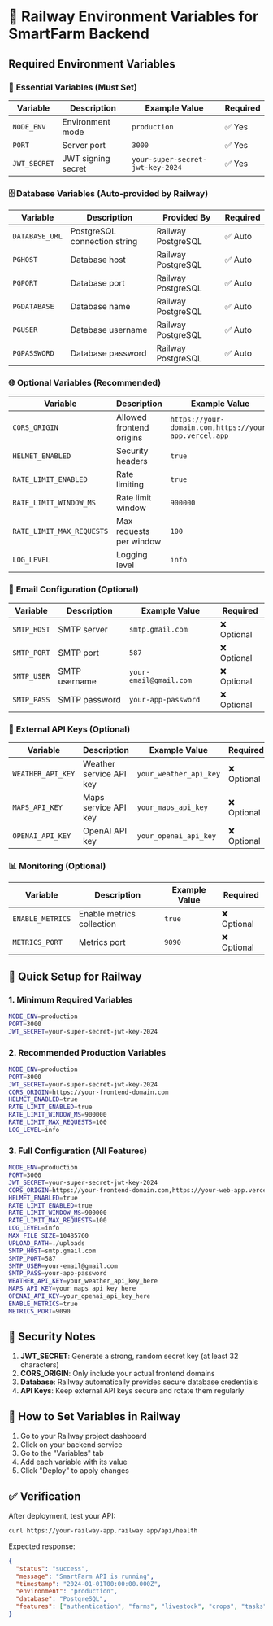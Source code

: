 # 🚀 Railway Environment Variables for SmartFarm Backend

## Required Environment Variables

### 🔧 **Essential Variables (Must Set)**

| Variable | Description | Example Value | Required |
|----------|-------------|---------------|----------|
| `NODE_ENV` | Environment mode | `production` | ✅ Yes |
| `PORT` | Server port | `3000` | ✅ Yes |
| `JWT_SECRET` | JWT signing secret | `your-super-secret-jwt-key-2024` | ✅ Yes |

### 🗄️ **Database Variables (Auto-provided by Railway)**

| Variable | Description | Provided By | Required |
|----------|-------------|--------------|----------|
| `DATABASE_URL` | PostgreSQL connection string | Railway PostgreSQL | ✅ Auto |
| `PGHOST` | Database host | Railway PostgreSQL | ✅ Auto |
| `PGPORT` | Database port | Railway PostgreSQL | ✅ Auto |
| `PGDATABASE` | Database name | Railway PostgreSQL | ✅ Auto |
| `PGUSER` | Database username | Railway PostgreSQL | ✅ Auto |
| `PGPASSWORD` | Database password | Railway PostgreSQL | ✅ Auto |

### 🌐 **Optional Variables (Recommended)**

| Variable | Description | Example Value | Required |
|----------|-------------|---------------|----------|
| `CORS_ORIGIN` | Allowed frontend origins | `https://your-domain.com,https://your-app.vercel.app` | ⚠️ Recommended |
| `HELMET_ENABLED` | Security headers | `true` | ⚠️ Recommended |
| `RATE_LIMIT_ENABLED` | Rate limiting | `true` | ⚠️ Recommended |
| `RATE_LIMIT_WINDOW_MS` | Rate limit window | `900000` | ⚠️ Recommended |
| `RATE_LIMIT_MAX_REQUESTS` | Max requests per window | `100` | ⚠️ Recommended |
| `LOG_LEVEL` | Logging level | `info` | ⚠️ Recommended |

### 📧 **Email Configuration (Optional)**

| Variable | Description | Example Value | Required |
|----------|-------------|---------------|----------|
| `SMTP_HOST` | SMTP server | `smtp.gmail.com` | ❌ Optional |
| `SMTP_PORT` | SMTP port | `587` | ❌ Optional |
| `SMTP_USER` | SMTP username | `your-email@gmail.com` | ❌ Optional |
| `SMTP_PASS` | SMTP password | `your-app-password` | ❌ Optional |

### 🔑 **External API Keys (Optional)**

| Variable | Description | Example Value | Required |
|----------|-------------|---------------|----------|
| `WEATHER_API_KEY` | Weather service API key | `your_weather_api_key` | ❌ Optional |
| `MAPS_API_KEY` | Maps service API key | `your_maps_api_key` | ❌ Optional |
| `OPENAI_API_KEY` | OpenAI API key | `your_openai_api_key` | ❌ Optional |

### 📊 **Monitoring (Optional)**

| Variable | Description | Example Value | Required |
|----------|-------------|---------------|----------|
| `ENABLE_METRICS` | Enable metrics collection | `true` | ❌ Optional |
| `METRICS_PORT` | Metrics port | `9090` | ❌ Optional |

## 🚀 **Quick Setup for Railway**

### 1. **Minimum Required Variables**
```bash
NODE_ENV=production
PORT=3000
JWT_SECRET=your-super-secret-jwt-key-2024
```

### 2. **Recommended Production Variables**
```bash
NODE_ENV=production
PORT=3000
JWT_SECRET=your-super-secret-jwt-key-2024
CORS_ORIGIN=https://your-frontend-domain.com
HELMET_ENABLED=true
RATE_LIMIT_ENABLED=true
RATE_LIMIT_WINDOW_MS=900000
RATE_LIMIT_MAX_REQUESTS=100
LOG_LEVEL=info
```

### 3. **Full Configuration (All Features)**
```bash
NODE_ENV=production
PORT=3000
JWT_SECRET=your-super-secret-jwt-key-2024
CORS_ORIGIN=https://your-frontend-domain.com,https://your-web-app.vercel.app
HELMET_ENABLED=true
RATE_LIMIT_ENABLED=true
RATE_LIMIT_WINDOW_MS=900000
RATE_LIMIT_MAX_REQUESTS=100
LOG_LEVEL=info
MAX_FILE_SIZE=10485760
UPLOAD_PATH=./uploads
SMTP_HOST=smtp.gmail.com
SMTP_PORT=587
SMTP_USER=your-email@gmail.com
SMTP_PASS=your-app-password
WEATHER_API_KEY=your_weather_api_key_here
MAPS_API_KEY=your_maps_api_key_here
OPENAI_API_KEY=your_openai_api_key_here
ENABLE_METRICS=true
METRICS_PORT=9090
```

## 🔐 **Security Notes**

1. **JWT_SECRET**: Generate a strong, random secret key (at least 32 characters)
2. **CORS_ORIGIN**: Only include your actual frontend domains
3. **Database**: Railway automatically provides secure database credentials
4. **API Keys**: Keep external API keys secure and rotate them regularly

## 📝 **How to Set Variables in Railway**

1. Go to your Railway project dashboard
2. Click on your backend service
3. Go to the "Variables" tab
4. Add each variable with its value
5. Click "Deploy" to apply changes

## ✅ **Verification**

After deployment, test your API:
```bash
curl https://your-railway-app.railway.app/api/health
```

Expected response:
```json
{
  "status": "success",
  "message": "SmartFarm API is running",
  "timestamp": "2024-01-01T00:00:00.000Z",
  "environment": "production",
  "database": "PostgreSQL",
  "features": ["authentication", "farms", "livestock", "crops", "tasks", "inventory", "financial"]
}
```
